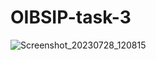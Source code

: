 # OIBSIP-task-3
![Screenshot_20230728_120815](https://github.com/Bharu-09/OIBSIP-task-3/assets/93854088/63f93978-8682-4087-a7c2-7a0838d0d0e5)
